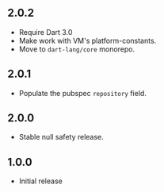 ## 2.0.2

- Require Dart 3.0
- Make work with VM's platform-constants.
- Move to `dart-lang/core` monorepo.

## 2.0.1

- Populate the pubspec `repository` field.

## 2.0.0

- Stable null safety release.

## 1.0.0

- Initial release
